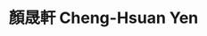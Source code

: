 ---
chinese_name: 顏晟軒
english_name: Cheng-Hsuan Yen
title: "顏晟軒 Cheng-Hsuan Yen"
id: yenchenghsuan
collection: alumni
position: Alumni
type: alumni
venue: "還在等offer"
department: "還在等offer"
location: "Taipei, Taiwan"
image_path: https://source.unsplash.com/collection/139386/600x600?a=.png
photo: alumni/yenchenghsuan.jpeg
cohort: 2023
---
